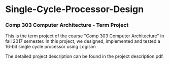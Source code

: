 # Single-Cycle-Processor-Design
### Comp 303 Computer Architecture - Term Project

This is the term project of the course "Comp 303 Computer Architecture" in fall 2017 semester. In this project, we designed, implemented and tested a 16-bit single cycle processor using Logisim

The detailed project description can be found in the project description pdf.
